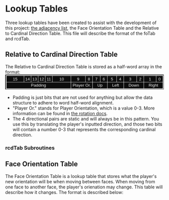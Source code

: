# Lookup Tables

Three lookup tables have been created to assist with the development of this project: [the adjacency list](./alist.md), the Face Orientation Table and the Relative to Cardinal Direction Table.  This file will describe the format of the foTab and rcdTab.  

## Relative to Cardinal Direction Table
The Relative to Cardinal Direction Table is stored as a half-word array in the format: ![rcdtab](../images/rcdtab.png)

- Padding is just bits that are not used for anything but allow the data structure to adhere to word half-word alignment.  
- "Player Or." stands for Player Orientation, which is a value 0-3.  More information can be found in [the rotation docs](../board/rot.md).
- The 4 directional pairs are static and will always be in this pattern. You use this by translating the player's inputted direction, and those two bits will contain a number 0-3 that represents the corresponding cardinal direction.

### rcdTab Subroutines

## Face Orientation Table
The Face Orientation Table is a lookup table that stores what the player's new orientation will be when moving between faces.  When moving from one face to another face, the player's orienation may change.  This table will describe how it changes.  The format is described below:

